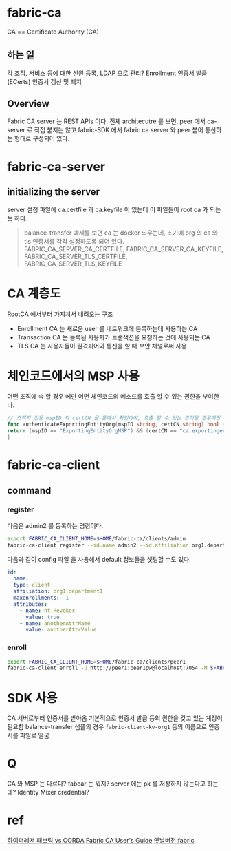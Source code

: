 # fabric-ca
CA == Certificate Authority (CA)

## 하는 일
각 조직, 서비스 등에 대한 신원 등록, LDAP 으로 관리?
Enrollment 인증서 발급 (ECerts)
인증서 갱신 및 폐지

## Overview
Fabric CA server 는 REST APIs 이다.
전체 architecutre 를 보면, peer 에서 ca-server 로 직접 붙지는 않고
fabric-SDK 에서 fabric ca server 와 peer 붙어 통신하는 형태로 구성되어 있다.

# fabric-ca-server


## initializing the server
server 설정 파일에 ca.certfile 과 ca.keyfile 이 있는데 이 파일들이 root ca 가 되는 듯 하다.

> balance-transfer 예제를 보면 ca 는 docker 띄우는데, 
> 초기에 org 의 ca 와 tls 인증서를 각각 설정하도록 되어 있다.
> FABRIC_CA_SERVER_CA_CERTFILE, FABRIC_CA_SERVER_CA_KEYFILE, FABRIC_CA_SERVER_TLS_CERTFILE, FABRIC_CA_SERVER_TLS_KEYFILE


# CA 계층도
RootCA 에서부터 가지쳐서 내려오는 구조
- Enrollment CA 는 새로운 user 를 네트워크에 등록하는데 사용하는 CA
- Transaction CA 는 등록된 사용자가 트랜잭션을 요청하는 것에 사용되는 CA
- TLS CA 는 사용자들이 원격피어와 통신을 할 때 보안 채널로써 사용

# 체인코드에서의 MSP 사용
어떤 조직에 속 할 경우 에만 어떤 체인코드의 메소드를 호출 할 수 있는 권한을 부여한다.
```go
// 조직의 전용 mspID 와 certCN 을 통해서 확인하여, 호출 할 수 있는 조직을 경우에만 호출하게 제한한다. 
func authenticateExportingEntityOrg(mspID string, certCN string) bool {
return (mspID == "ExportingEntityOrgMSP") && (certCN == "ca.exportingentityorg.trade.com")
}
```

# fabric-ca-client

## command
### register
다음은 admin2 를 등록하는 명령이다.
```bash
export FABRIC_CA_CLIENT_HOME=$HOME/fabric-ca/clients/admin
fabric-ca-client register --id.name admin2 --id.affiliation org1.department1 --id.attrs 'hf.Revoker=true,admin=true:ecert'
```
다음과 같이 config 파일 을 사용해서 default 정보들을 셋팅할 수도 있다.
```yaml
id:
  name:
  type: client
  affiliation: org1.department1
  maxenrollments: -1
  attributes:
    - name: hf.Revoker
      value: true
    - name: anotherAttrName
      value: anotherAttrValue
```

### enroll
```bash
export FABRIC_CA_CLIENT_HOME=$HOME/fabric-ca/clients/peer1
fabric-ca-client enroll -u http://peer1:peer1pw@localhost:7054 -M $FABRIC_CA_CLIENT_HOME/msp
```



# SDK 사용
CA 서버로부터 인증서를 받아옴 기본적으로 인증서 발급 등의 권한을 갖고 있는 계정이 필요함
balance-transfer 샘플의 경우 `fabric-client-kv-org1` 등의 이름으로 인증서를 파일로 떨굼

# Q
CA 와 MSP 는 다르다?
fabcar 는 뭐지?
server 에는 pk 를 저장하지 않는다고 하는데?
Identity Mixer credential?


# ref
[하이퍼레저 패브릭 vs CORDA](https://hamait.tistory.com/983)
[Fabric CA User's Guide](https://hyperledger-fabric-ca.readthedocs.io/en/latest/users-guide.html)
[옛날버전 fabric](https://rezamtfabric.readthedocs.io/en/stable/home.html)